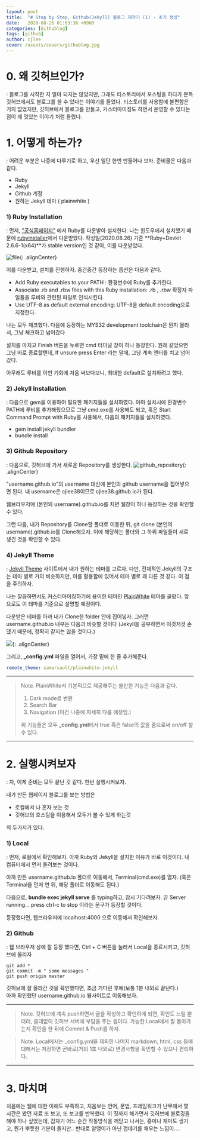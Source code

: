 ```yaml
---
layout: post
title:  "# Step by Step, Github(Jekyll) 블로그 제작기 (1) - 초기 생성"
date:   2020-08-26 01:03:36 +0900
categories: [Githublog]
tags: [github]
author: cjlee
cover: /assets/covers/githublog.jpg
---
```


# 0. 왜 깃허브인가?
: 블로그를 시작한 지 얼마 되지는 않았지만, 그래도 티스토리에서 포스팅을 하다가 문득 깃허브에서도 블로그를 쓸 수 있다는 이야기를 들었다. 티스토리를 사용함에 불편함은 거의 없었지만, 깃허브에서 블로그를 만들고, 커스터마이징도 하면서 운영할 수 있다는 점이 꽤 멋있는 이야기 처럼 들렸다.  

# 1. 어떻게 하는가?
: 어려운 부분은 나중에 다루기로 하고, 우선 일단 한번 만들어나 보자. 준비물은 다음과 같다.  
* Ruby
* Jekyll
* Github 계정
* 원하는 Jekyll 테마 ( plainwhite )

### 1) Ruby Installation

: 먼저, ["공식홈페이지"](https://www.ruby-lang.org/ko/downloads/) 에서 Ruby를 다운받아 설치한다. 나는 윈도우에서 설치했기 때문에 [rubyinstaller](https://rubyinstaller.org/downloads/)에서 다운받았다. 작성일(2020.08.26) 기준 **Ruby+Devkit 2.6.6-1(x64)**가 stable version인 것 같아, 이를 다운받았다.

![file](/assets/images/2020-08-26-01-33-42.png){: .alignCenter}


이를 다운받고, 설치를 진행하자. 중간중간 등장하는 옵션은 다음과 같다.
* Add Ruby executables to your PATH : 환경변수에 Ruby를 추가한다.
* Associate .rb and .rbw files with this Ruby installation: .rb , .rbw 확장자 파일들을 루비와 관련된 파일로 인식시킨다.
* Use UTF-8 as default external encoding: UTF-8을 default encoding으로 지정한다.

나는 모두 체크했다. 다음에 등장하는 MYS32 development toolchain은 뭔지 몰라서, 그냥 체크하고 넘어갔다

설치를 마치고 Finish 버튼을 누르면 cmd 터미널 창이 하나 등장한다. 원래 같았으면 그냥 바로 종료할텐데, If unsure press Enter 라는 말에, 그냥 계속 엔터를 치고 넘어갔다.   

아무래도 루비를 이번 기회에 처음 써보다보니, 최대한 default로 설치하려고 했다.

### 2) Jekyll Installation
: 다음으로 gem을 이용하여 필요한 패키지들을 설치하였다. 아마 설치시에 환경변수 PATH에 루비를 추가해줬으므로 그냥 cmd.exe를 사용해도 되고, 혹은 Start Command Prompt with Ruby를 사용해서, 다음의 패키지들을 설치하였다.

* gem install jekyll bundler
* bundle install


### 3) Github Repository
: 다음으로, 깃허브에 가서 새로운 Repository를 생성한다.
![github_repository](/assets/images/2020-08-26-01-52-22.png){: .alignCenter}

"username.github.io"의 username 대신에 본인의 github username을 집어넣으면 된다. 내 username은 cjlee38이므로 cjlee38.github.io가 된다.  

웹브라우저에 (본인의 username).github.io를 치면 웹창이 하나 등장하는 것을 확인할 수 있다.   

그런 다음, 내가 Repository를 Clone할 폴더로 이동한 뒤, git clone (본인의 username).github.io를 Clone해오자. 이에 해당하는 폴더와 그 하위 파일들이 새로 생긴 것을 확인할 수 있다.

### 4) Jekyll Theme
: [Jekyll Theme](http://jekyllthemes.org/) 사이트에서 내가 원하는 테마를 고르자. 다만, 전체적인 Jekyll의 구조는 테마 별로 거의 비슷하지만, 이를 활용함에 있어서 테마 별로 꽤 다른 것 같다. 이 점을 주의하자.  

나는 깔끔하면서도 커스터마이징하기에 용이한 테마인 [PlainWhite](https://github.com/samarsault/plainwhite-jekyll) 테마를 골랐다. 앞으로도 이 테마를 기준으로 설명할 예정이다.

다운받은 테마를 아까 내가 Clone한 folder 안에 집어넣자. 그러면 username.github.io 내부는 다음과 비슷할 것이다 (Jekyll을 공부하면서 이것저것 손댔기 때문에, 정확히 같지는 않을 것이다.)

![](/assets/images/2020-08-26-02-04-15.png){: .alignCenter}


그리고, **_config.yml** 파일을 열어서, 가장 밑에 한 줄 추가해준다.  

```yaml
remote_theme: samarsault/plainwhite-jekyll
```

---
> Note. PlainWhite서 기본적으로 제공해주는 쓸만한 기능은 다음과 같다.
> 1. Dark mode로 변환
> 2. Search Bar
> 3. Navigation (이건 나중에 자세히 다룰 예정임.)
> 
> 위 기능들은 모두 **_config.yml**에서 true 혹은 false의 값을 줌으로써 on/off 할 수 있다.


---

# 2. 실행시켜보자

: 자, 이제 준비는 모두 끝난 것 같다. 한번 실행시켜보자. 

내가 만든 웹페이지 블로그를 보는 방법은 

* 로컬에서 나 혼자 보는 것
* 깃허브의 호스팅을 이용해서 모두가 볼 수 있게 하는것
  
의 두가지가 있다.


### 1) Local
 
: 먼저, 로컬에서 확인해보자. 아까 Ruby와 Jekyll을 설치한 이유가 바로 이것이다. 내 컴퓨터에서 먼저 돌려보는 것이다.

아까 만든 username.github.io 폴더로 이동해서, Terminal(cmd.exe)를 열자. (혹은 Terminal을 먼저 연 뒤, 해당 폴더로 이동해도 된다.)  

다음으로, **bundle exec jekyll serve** 를 typing하고, 잠시 기다려보자. 곧 Server running... press ctrl-c to stop 이라는 문구가 등장할 것이다.  

등장했다면, 웹브라우저에 localhost:4000 으로 이동해서 확인해보자.

### 2) Github

: 웹 브라우저 상에 잘 등장 했다면, Ctrl + C 버튼을 눌러서 Local을 종료시키고, 깃허브에 올리자

```
git add *
git commit -m " some messages "
git push origin master
```

깃허브에 잘 올라간 것을 확인했다면, 조금 기다린 후에(보통 1분 내외로 끝난다.)   
아까 확인했던 username.github.io 웹사이트로 이동해보자. 

---
> Note. 깃허브에 계속 push하면서 글을 작성하고 확인하게 되면, 확인도 느릴 뿐더러, 쓸데없이 깃허브 서버에 부담을 주는 셈이다. 가능한 Local에서 잘 돌아가는지 확인을 한 뒤에 Commit & Push를 하자.  

> Note. Local에서는 _config.yml을 제외한 나머지 markdown, html, css 등에 대해서는 저장하면 곧바로(거의 1초 내외로) 변경사항을 확인할 수 있으니 편리하다.

---

# 3. 마치며

처음에는 웹에 대한 이해도 부족하고, 처음보는 언어, 문법, 프레임워크가 난무해서 몇 시간은 봤던 자료 또 보고, 또 보고를 반복했다. 이 짓까지 해가면서 깃허브에 블로깅을 해야 하나 싶었는데, 갑자기 어느 순간 작동방식을 깨닫고 나서는, 흥미나 재미도 생기고, 뭔가 뿌듯한 기분이 들지만.. 반대로 알맹이가 아닌 껍데기를 채우는 느낌이....